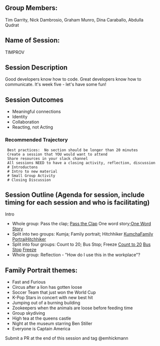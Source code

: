 
## Group Members:
Tim Garrity, Nick Dambrosio, Graham Munro, Dina Caraballo, Abdulla Qudrat


## Name of Session: 
TIMPROV


## Session Description 

Good developers know how to code. Great developers know how to communicate.
It's week five - let's have some fun!

## Session Outcomes 

* Meaningful connections
* Identity
* Collaboration
* Reacting, not Acting



### Recommended Trajectory 

     Best practices:  No section should be longer than 20 minutes
     Create a session that YOU would want to attend
     Share resources in your slack channel
     All sessions NEED to have a closing activity, reflection, discussion
     # Introductons 
     # Intro to new material
     # Small Group Activity
     # Closing Discussion

## Session Outline (Agenda for session, include timing for each session and who is facilitating)

Intro
* Whole group: Pass the clap; [Pass the Clap](http://improvencyclopedia.org/games/Pass_Clap.html) One word story;[One Word Story](https://improwiki.com/en/wiki/improv/one_word_story)
* Split into two groups: Kumja; Family portrait; Hitchhiker [Kumcha](http://www.ultimatecampresource.com/site/camp-activity/kumcha.html)[Family Portrai](http://improv.ca/family-portraits/)[Hitchhiker](https://improwiki.com/en/wiki/improv/the_hitch-hiker)
* Split into four groups: Count to 20; Bus Stop; Freeze [Count to 20](https://dramaresource.com/count-to-20/) [Bus Stop](http://theater-resource.blogspot.com/2007/09/bus-stop.html) [Freeze](https://learnimprov.com/freeze-tag/)
* Whole group: Reflection - "How do I use this in the workplace"?


## Family Portrait themes:
* Fast and Furious
* Circus after a lion has gotten loose
* Soccer Team that just won the World Cup
* K-Pop Stars in concert with new best hit
* Jumping out of a burning building
* Zookeepers when the animals are loose before feeding time
* Group skydiving
* High tea at the queens castle
* Night at the museum starring Ben Stiller
* Everyone is Captain America

Submit a PR at the end of this session and tag @emhickmann
